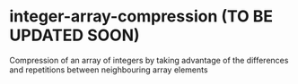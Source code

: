 # integer-array-compression (TO BE UPDATED SOON)
Compression of an array of integers by taking advantage of the differences and repetitions between neighbouring array elements
